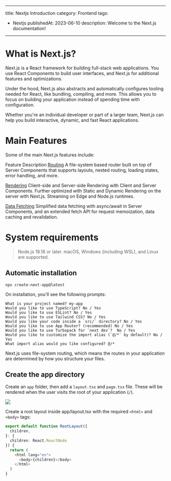 
---
title: Nextjs Introduction
category: Frontend
tags:
  - Nextjs
publishedAt: 2023-06-10
description: Welcome to the Next.js documentation!
---

# What is Next.js?
Next.js is a React framework for building full-stack web applications. You use React Components to build user interfaces, and Next.js for additional features and optimizations.

Under the hood, Next.js also abstracts and automatically configures tooling needed for React, like bundling, compiling, and more. This allows you to focus on building your application instead of spending time with configuration.

Whether you're an individual developer or part of a larger team, Next.js can help you build interactive, dynamic, and fast React applications.


# Main Features

Some of the main Next.js features include:

Feature	Description
[Routing](https://nextjs.org/docs/app/building-your-application/routing)	A file-system based router built on top of Server Components that supports layouts, nested routing, loading states, error handling, and more.

[Rendering](https://nextjs.org/docs/app/building-your-application/rendering)	Client-side and Server-side Rendering with Client and Server Components. Further optimized with Static and Dynamic Rendering on the server with Next.js. Streaming on Edge and Node.js runtimes.

[Data Fetching](https://nextjs.org/docs/app/building-your-application/data-fetching)	Simplified data fetching with async/await in Server Components, and an extended fetch API for request memoization, data caching and revalidation.

# System requirements
> Node.js 18.18 or later.
> macOS, Windows (including WSL), and Linux are supported.

## Automatic installation
```shell
npx create-next-app@latest
```
On installation, you'll see the following prompts:
```shell
What is your project named? my-app
Would you like to use TypeScript? No / Yes
Would you like to use ESLint? No / Yes
Would you like to use Tailwind CSS? No / Yes
Would you like your code inside a `src/` directory? No / Yes
Would you like to use App Router? (recommended) No / Yes
Would you like to use Turbopack for `next dev`?  No / Yes
Would you like to customize the import alias (`@/*` by default)? No / Yes
What import alias would you like configured? @/*
```

Next.js uses file-system routing, which means the routes in your application are determined by how you structure your files.

## Create the app directory

Create an `app` folder, then add a `layout.tsx` and `page.tsx` file. These will be rendered when the user visits the root of your application (`/`).

![](https://nextjs.org/_next/image?url=https%3A%2F%2Fh8DxKfmAPhn8O0p3.public.blob.vercel-storage.com%2Fdocs%2Flight%2Fapp-getting-started.png&w=1920&q=75)

Create a root layout inside app/layout.tsx with the required `<html>` and `<body>` tags:

```typescript
export default function RootLayout({
  children,
}: {
  children: React.ReactNode
}) {
  return (
    <html lang="en">
      <body>{children}</body>
    </html>
  )
}
```


